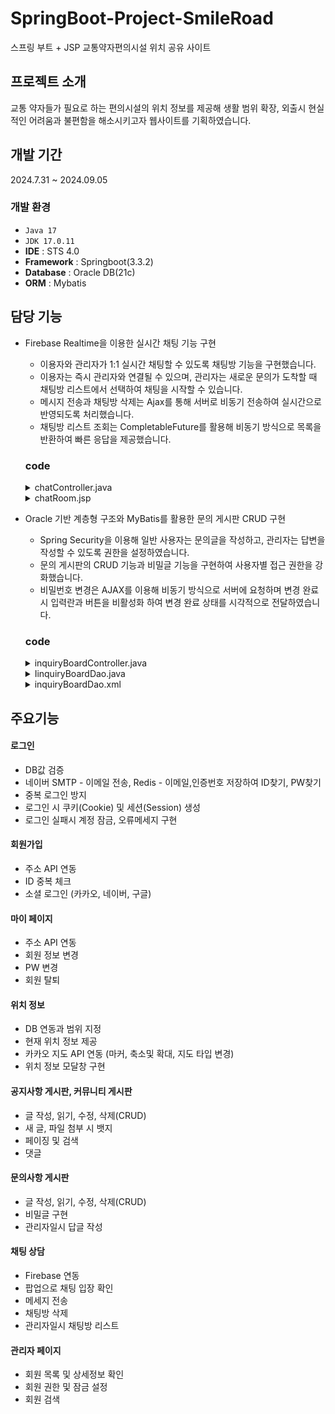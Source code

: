 # SpringBoot-Project-SmileRoad 
스프링 부트 + JSP 교통약자편의시설 위치 공유 사이트

## 프로젝트 소개
교통 약자들가 필요로 하는 편의시설의 위치 정보를 제공해 생활 범위 확장, 외출시 현실적인 어려움과 불편함을 해소시키고자 웹사이트를 기획하였습니다.

## 개발 기간 
2024.7.31 ~ 2024.09.05

### 개발 환경
- `Java 17`
- `JDK 17.0.11`
- **IDE** : STS 4.0
- **Framework** : Springboot(3.3.2)
- **Database** : Oracle DB(21c)
- **ORM** : Mybatis

## 담당 기능
- Firebase Realtime을 이용한 실시간 채팅 기능 구현
    - 이용자와 관리자가 1:1 실시간 채팅할 수 있도록 채팅방 기능을 구현했습니다.
    - 이용자는 즉시 관리자와 연결될 수 있으며, 관리자는 새로운 문의가 도착할 때 채팅방 리스트에서 선택하여 채팅을 시작할 수 있습니다.
    - 메시지 전송과 채팅방 삭제는 Ajax를 통해 서버로 비동기 전송하여 실시간으로 반영되도록 처리했습니다.
    - 채팅방 리스트 조회는 CompletableFuture를 활용해 비동기 방식으로 목록을 반환하여 빠른 응답을 제공했습니다.
  ### code
    <details>
        <summary>chatController.java</summary>
        
        @Controller
        public class ChatController {
        	
        	@Autowired
            private ChatService chatService;
        	
        	// 채팅방 전 확인 팝업
        	@RequestMapping("member/chatPopup")
        	public String chatPopup(Model model) {
        		String sId = SecurityContextHolder.getContext().getAuthentication().getName();
        		
        		model.addAttribute("Id", sId);
        		return "member/chatPopup";
        	}
        	
        	// 채팅방
        	@RequestMapping("member/chatRoom")
        	public CompletableFuture<Object> chatRoom(HttpServletRequest request, Model model)
        	{
        		String sId = SecurityContextHolder.getContext().getAuthentication().getName();
        		String chatRoomId = request.getParameter("chatRoomId");
        	    model.addAttribute("Id", sId); // 로그인된 아이디
        	    model.addAttribute("chatRoomId", chatRoomId);
        	    
        	    return chatService.getMessagesByChatRoomId(chatRoomId)
        	            .thenApply(messages -> {
        	                model.addAttribute("messages", messages);
        	                return "member/chatRoom";
        	            });
        	}
        	
        	// 메세지 보내는 기능
        	@PostMapping("member/chatRoom/send")
        	public ResponseEntity<MessageDto> sendMessage(@RequestBody MessageDto message) {
        		chatService.sendMessage(message);
        	    return ResponseEntity.ok(message);
        	}
        	
        	// 관리자 전용 채팅방리스트
        	@GetMapping("admin/chatRoomList")
        	public CompletableFuture<String> chatRoomList(Model model) {
        	    return chatService.getChatRoomList()
        	        .thenApply(chatRooms -> {
        	            model.addAttribute("chatRooms", chatRooms);
        	            return "admin/chatRoomList"; // chatRoomList.jsp 페이지로 이동
        	        });
        	}

            // 채팅방 삭제
        	 @DeleteMapping("member/chatRoom/deleteChatRoom")
        	    public ResponseEntity<String> deleteChatRoom(HttpServletRequest request) {
        	        try {
        		    		String chatRoomId = request.getParameter("chatRoomId");
        		            chatService.deleteChatRoom(chatRoomId);
        		            
        	            return ResponseEntity.ok("채팅방이 성공적으로 삭제되었습니다.");
        	        } catch (Exception e) {
        	            return ResponseEntity.status(500).body("채팅방 삭제에 실패했습니다: " + e.getMessage());
        	        }
        	    }
        }
    </details>

    <details>
        <summary>chatRoom.jsp</summary>

        import { initializeApp } from 'https://www.gstatic.com/firebasejs/10.12.4/firebase-app.js'
        import { getDatabase, ref, onValue, set, child, push, onChildAdded, query, limitToLast } 
        	from 'https://www.gstatic.com/firebasejs/10.12.4/firebase-database.js'
    
        // Firebase 초기화
    	const firebaseConfig = {
    		// firebase 서비스키 입력
    	};
    
        const app = initializeApp(firebaseConfig);
    	var db = getDatabase(app);
    
    	// Connect function 수정
    	function connect() {
       		const chatRoomId = document.getElementById("chatRoomId").value; // 서버에서 전달된 chatRoomId 사용
        	const dbRef = ref(db, 'messages/chatRooms/' + chatRoomId);
    
        	// 새로운 데이터 추가 시 실시간으로 화면에 표시
        	onChildAdded(dbRef, (data) => {
            	var name = data.val().sender;
    			var msg = data.val().message;
    			console.log(name);
    			console.log(msg);
            	appendMessage(name, msg);
        	});
    	}
       
    	function appendMessage(name,msg) {
    		const Id = document.getElementById("Id").value;
    
    		if (name == Id) {
            	$('#chatMessageArea').append("<div class='myId'> " + name + "</div>" +
                                         "<div class='myMsg'><span class='Msg'>" + msg + "</span></div>");
       		 } else {
            	$('#chatMessageArea').append("<div class='yourId'> " + name + "</div>" +
                                         "<div class='yourMsg'><span class='sendMsg'>" + msg + "</span></div>");
        	}
        	
        	const chatAreaHeight = $('#chatArea').height();
        	const maxScroll = $('#chatMessageArea').height() - chatAreaHeight;
        	$('#chatArea').scrollTop(maxScroll);
    	}
    
    	$(document).ready(function() {
            connect();
       	});
        </script>
    </details>


    
- Oracle 기반 계층형 구조와 MyBatis를 활용한 문의 게시판 CRUD 구현
    - Spring Security을 이용해 일반 사용자는 문의글을 작성하고, 관리자는 답변을 작성할 수 있도록 권한을 설정하였습니다.
    - 문의 게시판의 CRUD 기능과 비밀글 기능을 구현하여 사용자별 접근 권한을 강화했습니다.
    - 비밀번호 변경은 AJAX를 이용해 비동기 방식으로 서버에 요청하며 변경 완료시 입력란과 버튼을 비활성화 하여 변경 완료 상태를 시각적으로 전달하였습니다.

  ### code
    <details>
        <summary>inquiryBoardController.java</summary>

        @Controller
        public class inquiryBoardController
        {
        	@Autowired
        	inquiryBoardSevice bbs;
        	@Autowired
        	ServletContext context;
        	
        
        	// 문의 게시판 목록
        	@RequestMapping("guest/inquiryBoard") 
        	public String inquiryBoard(HttpServletRequest request, Model model)
        	{
        		Map<String, Object> map = new HashMap<String, Object>();
                
                // 검색
        		String searchField = request.getParameter("searchField");
        		String searchWord = request.getParameter("searchWord");
        		
                if (searchWord != null) {
                    map.put("searchField", searchField);
                    map.put("searchWord", searchWord);
                }
                
              // 페이징
              int totalCount = bbs.listCountDao(map); // 게시글 총 갯수
              int pageSize = 10; // 한 페이지 불러올 페이지
              int blockPage = 5; // 블럭 갯수 
              int pageNum = 1; // 목록 첫 진입시 무조건 1 페이지 
              
              String pageTemp = request.getParameter("pageNum"); 
              if (pageTemp != null && !pageTemp.equals(""))
              	pageNum = Integer.parseInt(pageTemp);
              
              int start = (pageNum - 1) * pageSize + 1;	// 첫 게시물 번호
              int end = pageNum * pageSize;	// 마지막 게시물 번호
              
              map.put("start", start);
              map.put("end", end);
              
              String pagingImg = BoardPage.pagingStr(totalCount, pageSize,
                      blockPage, pageNum, "../guest/inquiryBoard", searchField, searchWord);
        
              String sId = SecurityContextHolder.getContext().getAuthentication().getName();
              
              
              model.addAttribute("Id", sId); // 로그인된 아이디
        	  model.addAttribute("searchField", searchField); // 받아온 검색필드
        	  model.addAttribute("searchWord", searchWord); // 받아온 검색어
              model.addAttribute("pagingImg", pagingImg); // 목록 하단에 출력할 페이지 번호
              model.addAttribute("totalCount", totalCount); // 전체 게시물 갯수
              model.addAttribute("pageSize", pageSize); // 한 페이지당 출력할 게시물 갯수(설정값)
              model.addAttribute("pageNum", pageNum); // 현재 페이지 번호 
              model.addAttribute("list", bbs.listDao(map)); 
              
              return "guest/inquiryBoard";
        	}
        	
        	// 게시글 비밀번호 창 
        	@RequestMapping("member/inquiryBoardPass")
        	public String inquiryBoardPasss(HttpServletRequest request, Model model)
        	{
        		String sId = SecurityContextHolder.getContext().getAuthentication().getName();
        		String idx = request.getParameter("idx");
        		inquiryBoardDto dto  =  bbs.viewDao(idx);
        
        		model.addAttribute("dto", dto);
        		model.addAttribute("Id", sId); // 로그인된 아이디
        		model.addAttribute("idx", idx);
        		
        		return "member/inquiryBoardPass";
        	}
        	
        	//문의 게시판 상세보기
        	@RequestMapping("member/inquiryBoardview")
        	public String inquiryBoardview(HttpServletRequest request,Model model)
        	{
        		String sId = SecurityContextHolder.getContext().getAuthentication().getName();
        		String password = request.getParameter("memberBoardPassword");
        		
        		//상세 보기
        		String idx = request.getParameter("idx");
        		inquiryBoardDto dto  =  bbs.viewDao(idx);
        		model.addAttribute("dto", dto);
        		
        		// 조회수
        		bbs.viewCountDao(idx);  
        		
        		// 파일 불러오기
        		String ext = null, fileName = dto.getSfile();
        		if (fileName != null) {
        			ext = fileName.substring(fileName.lastIndexOf(".")+1);
        		}
        		String[] mimeStr = {"png", "jpg", "gif", "PNG","jpeg", "bmp"};
        		List<String> mimeList = Arrays.asList(mimeStr);
        		boolean isImage=false;
        		if(mimeList.contains(ext)) {
        			isImage=true;
        		}
        		
        		model.addAttribute("isImage", isImage);
        		model.addAttribute("Id", sId);
        		model.addAttribute("memberPassword", password);
        		
        		return "member/inquiryBoardview";
        	}
        	
        	//문의 게시판 글쓰기폼
        	@RequestMapping("member/inquiryBoardWriteForm")
        	public String inquiryBoardWriteForm(Model model)
        	{
        		String userId =SecurityContextHolder.getContext().getAuthentication().getName();		
        		model.addAttribute("userId", userId);
        		
        		return "member/inquiryBoardWriteForm";
        	}
        	
        	//문의 게시판 글쓰기
        	@RequestMapping("member/inquiryBoardWrite")
        	public String inquiryBoardWrite(HttpServletRequest request, @RequestParam("ofile") MultipartFile file) throws FileNotFoundException
        	{	
        		// 파일 업로드
        		String ofileName = file.getOriginalFilename();
        		String uploadDir = context.getRealPath("/static/files");
        		String sfileName = "";
        		
        		File dir = new File(uploadDir);
        		if (!dir.exists()) {
        	        dir.mkdirs();
        	    }
        		sfileName = UUID.randomUUID().toString() + "_" + ofileName;
        		
        		
        		File destination = new File(dir,sfileName);
        		try {
        			file.transferTo(destination);
        			
        		} catch (IOException e) {
        			e.printStackTrace();
        			return "redirect:/member/inquiryBoardWriteForm?status=fail";
        		}
        		
        		String sId = SecurityContextHolder.getContext().getAuthentication().getName();
        		request.getParameter("title");
        		request.getParameter("content");
        		request.getParameter("boardPass");	
        		
        		 bbs.writeDao(sId,
        					   request.getParameter("title"),
        					   request.getParameter("content"),
        					   ofileName,
        					   sfileName,
        					   request.getParameter("boardPass"));
        		
        		return "redirect:../guest/inquiryBoard";
        	}	
        	
        	//문의 게시판 답글 글쓰기 폼
        	@RequestMapping("admin/inquiryBoardReplyWriteForm")
        	public String inquiryBoardReplyWriteForm(HttpServletRequest request,Model model)
        	{
        		String xIdx = request.getParameter("idx");
        		
        		model.addAttribute("dto", bbs.viewDao(xIdx));
        		return "admin/inquiryBoardReplyWriteForm";
        	}
        	
        	//문의 게시판 답변 글쓰기
        	@RequestMapping("admin/inquiryBoardReplyWrite")
        	public String replyWriteDao(HttpServletRequest request, @RequestParam("ofile") MultipartFile file ) throws Exception
        	{		
        		Map<String, String> map = new HashMap<String, String>();	 
        		
        		// 파일 업로드
        		String ofileName = file.getOriginalFilename();
        		String uploadDir = context.getRealPath("/static/files");
        		
        		File dir = new File(uploadDir);
        		if (!dir.exists()) {
        	        dir.mkdirs();
        	    }
        		String sfileName = UUID.randomUUID().toString() + "_" + ofileName;
        		
        		File destination = new File(dir,sfileName);
        		try {
        			file.transferTo(destination);
        			
        		} catch (IOException e) {
        			e.printStackTrace();
        			return "redirect:/member/inquiryBoardReplyWrite?status=fail";
        		}
        		
        		String sId = request.getParameter("id");
        		String smemberId = request.getParameter("memberid");
        		String sTitle = request.getParameter("title");
        		String sContent = request.getParameter("content");
        		String sBoardPass = request.getParameter("boardPass");		
        		String sIdx = request.getParameter("idx");
        		map.put("item1", sId);
        		map.put("item2", smemberId);
        		map.put("item3", sTitle);
        		map.put("item4", sContent);
        		map.put("item5", ofileName);
        		map.put("item6", sfileName);
        		map.put("item7", sBoardPass);
        		map.put("item8", sIdx);
        		
        		int nResult = bbs.replyWriteDao(map);
        		//System.out.println("Write : " + nResult);
        		bbs.responsesCountDao(sIdx);
        		
        		return "redirect:../guest/inquiryBoard";
        	}
        	
        	//문의 게시글 삭제
        	@RequestMapping("member/inquiryBoardDelete")
        	public String inquiryBoardDelete(HttpServletRequest request, Model model)
        	{
        		String idx = request.getParameter("idx");
        
        		model.addAttribute("dto", bbs.deleteDao(idx));
        		return "redirect:../guest/inquiryBoard";
        	}
        	
        	@RequestMapping("member/inquiryBoardEditorForm")
        	public String inquiryBoardEditorForm(HttpServletRequest request, Model model)
        	{
        		String idx = request.getParameter("idx");
        		inquiryBoardDto dto = bbs.viewDao(idx);
        		
        		model.addAttribute("dto", dto);
        		model.addAttribute("existingOfile", dto.getOfile());
        		model.addAttribute("existingSfile", dto.getSfile());
        		
        		return "member/inquiryBoardEditorForm";
        	}
        	
        	//문의 게시판 수정
        	@RequestMapping("member/inquiryBoardEditor")
        	public String inquiryBoardEditor(HttpServletRequest request,@RequestParam("ofile") MultipartFile file)
        	{
        		String idx = request.getParameter("idx");		
        		
        		inquiryBoardDto dto = bbs.viewDao(idx);
        		String ofileName = dto.getOfile();
        		String sfileName = dto.getSfile();
        		
        		if (!file.isEmpty()) {
        			ofileName = file.getOriginalFilename();
        			sfileName = UUID.randomUUID().toString() + "_" + ofileName;
        			String uploadDir = context.getRealPath("/static/files");
        
        			File dir = new File(uploadDir);
        			if (!dir.exists()) {
        		        dir.mkdirs();
        		    }
        			
        			File destination = new File(dir,sfileName);
        			try {
        				file.transferTo(destination);
        			} catch (IllegalStateException e) {
        				e.printStackTrace();
        			} catch (IOException e) {
        				e.printStackTrace();
        			}
        		}
        		
        		String Id = dto.getId();
        		String Title = request.getParameter("title");
        		String Content = request.getParameter("content");
        		
        		Map<String, String> map = new HashMap<String, String>();
        		map.put("mId", Id);
        		map.put("mTitle", Title);
        		map.put("mContent", Content);
        		map.put("moFileName", ofileName);
        		map.put("msFileName", sfileName);
        		map.put("mIdx", idx);
        		
        		bbs.editorDao(map);
        		return "redirect:../guest/inquiryBoard";
        	}
        	
        	@RequestMapping("member/changeBoardPass")
        	public @ResponseBody String changeBoardPass(HttpServletRequest request, @RequestParam("idx") String idx, @RequestParam("boardPass") String boardPass)
        	{
        		bbs.changeBoardPass(idx, boardPass);
        
        		return "비밀번호가 성공적으로 변경되었습니다.";
        	}        	
        }
    </details>

    <details>
        <summary>IinquiryBoardDao.java</summary>

        @Mapper
        public interface IinquiryBoardDao {
        	
        	public List<inquiryBoardDto> listDao(Map<String, Object> map);
        	public int listCountDao(Map<String, Object> map);
        	public inquiryBoardDto viewDao(@Param("_idx") String idx);
        	public int writeDao(@Param("id")String id,@Param("title") String title,@Param("content") String content, 
        			@Param("ofile") String ofile, @Param("sfile")String sfile, @Param("boardPass") String boardPass);
        	public int replyWriteDao(Map<String, String> map);
        	public int deleteDao(String id);
        	public int viewCountDao(@Param("_idx")String idx);
        	public int responsesCountDao(@Param("_idx")String idx);
        	public int editorDao(Map<String, String> map);
        	public int changeBoardPass(@Param("_idx")String idx, @Param("_boardPass")String boardPass);
        	
        }
    </details>    

    <details>
        <summary>inquiryBoardDao.xml</summary>

        <mapper namespace="com.project.springboot.dao.IinquiryBoardDao">
		<select id="listDao" resultType="com.project.springboot.dto.inquiryBoardDto">
			SELECT * FROM (
            SELECT Tb.*, ROWNUM rNum FROM (
            SELECT * FROM inquiryBoard
	     		<if test="searchWord != null and searchWord != ''">
							WHERE ${searchField} Like '%${searchWord}%'
							OR parentId Like '%${searchWord}%'
				</if>            
            START WITH parentIdx=0
            CONNECT BY PRIOR idx = parentIdx
            ORDER SIBLINGS BY idx DESC
            ) Tb )
            WHERE rNum BETWEEN ${start} AND ${end}
        </select>

		
		<select id="listCountDao" resultType="int">
			select count(*) from inquiryBoard 
				<if test="searchWord != null and searchWord != ''">
					where ${searchField} 
					Like '%${searchWord}%'
				</if>
		</select>
		
		<select id="viewDao" resultType="com.project.springboot.dto.inquiryBoardDto">
			select * from inquiryBoard where idx = #{_idx}
		</select>
		
		<insert id="writeDao" parameterType="java.util.HashMap">
			insert into inquiryBoard (idx, id, title, content, ofile, sfile, isAnnouncement, boardPass)
					values (inquiryBoard_seq.nextval, #{id}, #{title}, #{content}, #{ofile, jdbcType=VARCHAR}, #{sfile, jdbcType=VARCHAR}, 'N', #{boardPass})			
		</insert>
		
		<insert id="replyWriteDao" parameterType="java.util.HashMap">
			insert into inquiryBoard (idx, id, parentId, title, content, ofile, sfile, isAnnouncement, boardPass, parentIdx)
			values (inquiryBoard_seq.nextval, #{item1}, #{item2}, #{item3}, #{item4}, #{item5, jdbcType=VARCHAR}, #{item6, jdbcType=VARCHAR}, 'Y', #{item7}, #{item8})
		</insert>
		
		<delete id="deleteDao">
			delete from inquiryBoard where idx = #{_idx}
		</delete>
		
		<update id="viewCountDao">
			update inquiryBoard SET viewCount=viewCount+1 where idx = #{_idx}
		</update>
		
		<update id="editorDao">
			update inquiryBoard 
				SET id = #{mId},
					title = #{mTitle},
					content = #{mContent},
					ofile = #{moFileName, jdbcType=VARCHAR},
					sfile = #{msFileName, jdbcType=VARCHAR}
				where idx = #{mIdx}
		</update>
		
		<update id="responsesCountDao">
			update inquiryBoard SET responses=responses+1 where idx = #{_idx}
		</update>
		
		<select id="getTotalCount" resultType="int">
	        SELECT COUNT(*) FROM inquiryBoard
	    </select>
	    
	    <update id="changeBoardPass">
	    	update inquiryBoard 
		    SET boardPass= #{_boardPass}
		    where idx = #{_idx} or parentIdx = #{_idx}
	    </update>
		
	</mapper>
    </details>    

## 주요기능
#### 로그인 
- DB값 검증
- 네이버 SMTP - 이메일 전송, Redis - 이메일,인증번호 저장하여 ID찾기, PW찾기
- 중복 로그인 방지
- 로그인 시 쿠키(Cookie) 및 세션(Session) 생성
- 로그인 실패시 계정 잠금, 오류메세지 구현

#### 회원가입
- 주소 API 연동
- ID 중복 체크
- 소셜 로그인 (카카오, 네이버, 구글)

#### 마이 페이지
- 주소 API 연동
- 회원 정보 변경
- PW 변경
- 회원 탈퇴

#### 위치 정보
- DB 연동과 범위 지정
- 현재 위치 정보 제공
- 카카오 지도 API 연동 (마커, 축소및 확대, 지도 타입 변경)
- 위치 정보 모달창 구현

#### 공지사항 게시판, 커뮤니티 게시판
- 글 작성, 읽기, 수정, 삭제(CRUD)
- 새 글, 파일 첨부 시 뱃지
- 페이징 및 검색
- 댓글

#### 문의사항 게시판
- 글 작성, 읽기, 수정, 삭제(CRUD)
- 비밀글 구현
- 관리자일시 답글 작성

#### 채팅 상담
- Firebase 연동
- 팝업으로 채팅 입장 확인
- 메세지 전송
- 채팅방 삭제
- 관리자일시 채팅방 리스트

#### 관리자 페이지
- 회원 목록 및 상세정보 확인
- 회원 권한 및 잠금 설정
- 회원 검색


  
